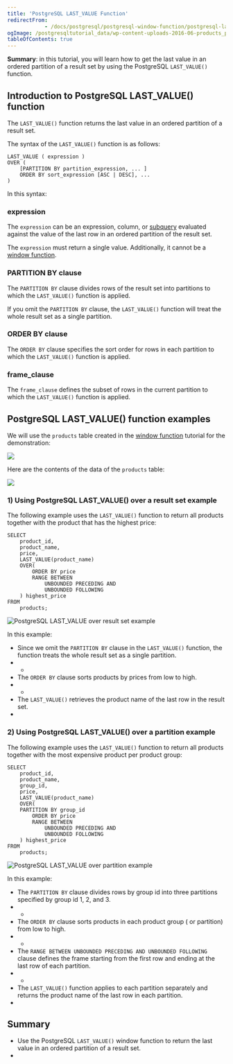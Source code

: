 ```yaml
---
title: 'PostgreSQL LAST_VALUE Function'
redirectFrom: 
            - /docs/postgresql/postgresql-window-function/postgresql-last_value-function/
ogImage: /postgresqltutorial_data/wp-content-uploads-2016-06-products_product_groups_tables.png
tableOfContents: true
---
```


**Summary**: in this tutorial, you will learn how to get the last value in an ordered partition of a result set by using the PostgreSQL `LAST_VALUE()` function.



## Introduction to PostgreSQL LAST_VALUE() function



The `LAST_VALUE()` function returns the last value in an ordered partition of a result set.



The syntax of the `LAST_VALUE()` function is as follows:



```
LAST_VALUE ( expression )
OVER (
    [PARTITION BY partition_expression, ... ]
    ORDER BY sort_expression [ASC | DESC], ...
)
```



In this syntax:



### expression



The `expression` can be an expression, column, or [subquery](/docs/postgresql/postgresql-subquery) evaluated against the value of the last row in an ordered partition of the result set.



The `expression` must return a single value. Additionally, it cannot be a [window function](https://www.postgresqltutorial.com/postgresql-window-function/).



### PARTITION BY clause



The `PARTITION BY` clause divides rows of the result set into partitions to which the `LAST_VALUE()` function is applied.



If you omit the `PARTITION BY` clause, the `LAST_VALUE()` function will treat the whole result set as a single partition.



### ORDER BY clause



The `ORDER BY` clause specifies the sort order for rows in each partition to which the `LAST_VALUE()` function is applied.



### frame_clause



The `frame_clause` defines the subset of rows in the current partition to which the `LAST_VALUE()` function is applied.



## PostgreSQL LAST_VALUE() function examples



We will use the `products` table created in the [window function](https://www.postgresqltutorial.com/postgresql-window-function/) tutorial for the demonstration:



![](/postgresqltutorial_data/wp-content-uploads-2016-06-products_product_groups_tables.png)



Here are the contents of the data of the `products` table:



![](/postgresqltutorial_data/wp-content-uploads-2019-05-products-table-sample-data.png)



### 1) Using PostgreSQL LAST_VALUE() over a result set example



The following example uses the `LAST_VALUE()` function to return all products together with the product that has the highest price:



```
SELECT
    product_id,
    product_name,
    price,
    LAST_VALUE(product_name)
    OVER(
        ORDER BY price
        RANGE BETWEEN
            UNBOUNDED PRECEDING AND
            UNBOUNDED FOLLOWING
    ) highest_price
FROM
    products;
```



![PostgreSQL LAST_VALUE over result set example](/postgresqltutorial_data/wp-content-uploads-2019-12-PostgreSQL-LAST_VALUE-over-result-set-example.png)



In this example:



- Since we omit the `PARTITION BY` clause in the `LAST_VALUE()` function, the function treats the whole result set as a single partition.
- -
- The `ORDER BY` clause sorts products by prices from low to high.
- -
- The `LAST_VALUE()` retrieves the product name of the last row in the result set.
- 


### 2) Using PostgreSQL LAST_VALUE() over a partition example



The following example uses the `LAST_VALUE()` function to return all products together with the most expensive product per product group:



```
SELECT
    product_id,
    product_name,
    group_id,
    price,
    LAST_VALUE(product_name)
    OVER(
	PARTITION BY group_id
        ORDER BY price
        RANGE BETWEEN
            UNBOUNDED PRECEDING AND
            UNBOUNDED FOLLOWING
    ) highest_price
FROM
    products;
```



![PostgreSQL LAST_VALUE over partition example](/postgresqltutorial_data/wp-content-uploads-2019-12-PostgreSQL-LAST_VALUE-over-partition-example.png)



In this example:



- The `PARTITION BY` clause divides rows by group id into three partitions specified by group id 1, 2, and 3.
- -
- The `ORDER BY` clause sorts products in each product group ( or partition) from low to high.
- -
- The `RANGE BETWEEN UNBOUNDED PRECEDING AND UNBOUNDED FOLLOWING` clause defines the frame starting from the first row and ending at the last row of each partition.
- -
- The `LAST_VALUE()` function applies to each partition separately and returns the product name of the last row in each partition.
- 


## Summary



- Use the PostgreSQL `LAST_VALUE()` window function to return the last value in an ordered partition of a result set.
- 
